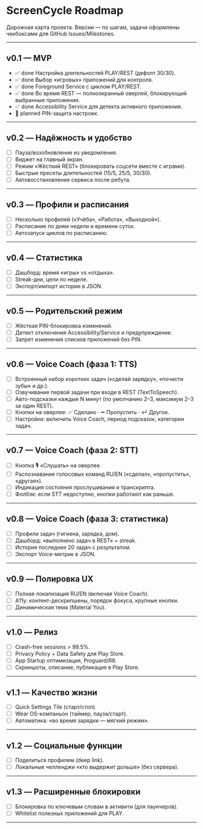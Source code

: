 # ScreenCycle Roadmap

Дорожная карта проекта. Версии — по шагам, задачи оформлены чекбоксами для GitHub Issues/Milestones.

---

## v0.1 — MVP
- ✅ done Настройка длительностей PLAY/REST (дефолт 30/30).
- ✅ done Выбор «игровых» приложений для контроля.
- ✅ done Foreground Service с циклом PLAY/REST.
- ✅ done Во время REST — полноэкранный оверлей, блокирующий выбранные приложения.
- ✅ done Accessibility Service для детекта активного приложения.
- 📝 planned PIN-защита настроек.

---

## v0.2 — Надёжность и удобство
- [ ] Пауза/возобновление из уведомления.
- [ ] Виджет на главный экран.
- [ ] Режим «Жёсткий REST» (блокировать соцсети вместе с играми).
- [ ] Быстрые пресеты длительностей (15/5, 25/5, 30/30).
- [ ] Автовосстановление сервиса после ребута.

---

## v0.3 — Профили и расписания
- [ ] Несколько профилей («Учёба», «Работа», «Выходной»).
- [ ] Расписание по дням недели и времени суток.
- [ ] Автозапуск циклов по расписанию.

---

## v0.4 — Статистика
- [ ] Дашборд: время «игры» vs «отдыха».
- [ ] Streak-дни, цели по неделе.
- [ ] Экспорт/импорт истории в JSON.

---

## v0.5 — Родительский режим
- [ ] Жёсткая PIN-блокировка изменений.
- [ ] Детект отключения Accessibility/Service и предупреждение.
- [ ] Запрет изменения списков приложений без PIN.

---

## v0.6 — Voice Coach (фаза 1: TTS)
- [ ] Встроенный набор коротких задач («сделай зарядку», «почисти зубы» и др.).
- [ ] Озвучивание первой задачи при входе в REST (TextToSpeech).
- [ ] Авто-подсказки каждые N минут (по умолчанию 2–3, максимум 2–3 за один REST).
- [ ] Кнопки на оверлее: ✅ Сделано · ➖ Пропустить · ↩️ Другое.
- [ ] Настройки: включить Voice Coach, период подсказок, категории задач.

---

## v0.7 — Voice Coach (фаза 2: STT)
- [ ] Кнопка 🎙️ «Слушать» на оверлее.
- [ ] Распознавание голосовых команд RU/EN («сделал», «пропустить», «другая»).
- [ ] Индикация состояния прослушивания и транскрипта.
- [ ] Фолбэк: если STT недоступно, кнопки работают как раньше.

---

## v0.8 — Voice Coach (фаза 3: статистика)
- [ ] Профили задач (гигиена, зарядка, дом).
- [ ] Дашборд: «выполнено задач в REST» + streak.
- [ ] История последних 20 задач с результатом.
- [ ] Экспорт Voice-метрик в JSON.

---

## v0.9 — Полировка UX
- [ ] Полная локализация RU/EN (включая Voice Coach).
- [ ] A11y: контент-дескрипшены, порядок фокуса, крупные кнопки.
- [ ] Динамическая тема (Material You).

---

## v1.0 — Релиз
- [ ] Crash-free sessions > 99.5%.
- [ ] Privacy Policy + Data Safety для Play Store.
- [ ] App Startup оптимизация, Proguard/R8.
- [ ] Скриншоты, описание, публикация в Play Store.

---

## v1.1 — Качество жизни
- [ ] Quick Settings Tile (старт/стоп).
- [ ] Wear OS-компаньон (таймер, пауза/старт).
- [ ] Автоматика: «во время зарядки — мягкий режим».

---

## v1.2 — Социальные функции
- [ ] Поделиться профилем (deep link).
- [ ] Локальные челленджи «кто выдержит дольше» (без сервера).

---

## v1.3 — Расширенные блокировки
- [ ] Блокировка по ключевым словам в активити (для лаунчеров).
- [ ] Whitelist полезных приложений для PLAY.

---
